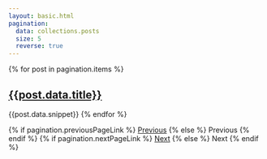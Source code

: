 ```yaml
---
layout: basic.html
pagination:
  data: collections.posts
  size: 5
  reverse: true
---
```

{% for post in pagination.items %}
  <span>
    <a href="{{ post.url }}"><h2>{{post.data.title}}</h2></a>
    <span>{{post.data.snippet}}</span>
  </span>
{% endfor %}

<nav class="pagination">
  {% if pagination.previousPageLink %}
    <a href="{{ pagination.previousPageHref }}">Previous</a>
  {% else %}
    <span>Previous</span>
  {% endif %}
  {% if pagination.nextPageLink %}
    <a href="{{ pagination.nextPageHref}}">Next</a>
  {% else %}
    <span>Next</span>
  {% endif %}
</nav>